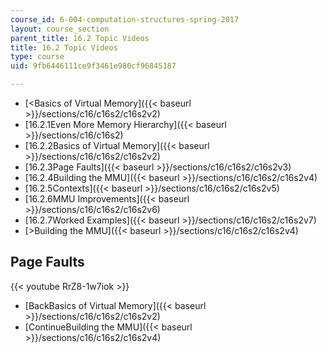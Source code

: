 ```yaml
---
course_id: 6-004-computation-structures-spring-2017
layout: course_section
parent_title: 16.2 Topic Videos
title: 16.2 Topic Videos
type: course
uid: 9fb6446111ce9f3461e980cf96845187

---
```


*   [<Basics of Virtual Memory]({{< baseurl >}}/sections/c16/c16s2/c16s2v2)
*   [16.2.1Even More Memory Hierarchy]({{< baseurl >}}/sections/c16/c16s2)
*   [16.2.2Basics of Virtual Memory]({{< baseurl >}}/sections/c16/c16s2/c16s2v2)
*   [16.2.3Page Faults]({{< baseurl >}}/sections/c16/c16s2/c16s2v3)
*   [16.2.4Building the MMU]({{< baseurl >}}/sections/c16/c16s2/c16s2v4)
*   [16.2.5Contexts]({{< baseurl >}}/sections/c16/c16s2/c16s2v5)
*   [16.2.6MMU Improvements]({{< baseurl >}}/sections/c16/c16s2/c16s2v6)
*   [16.2.7Worked Examples]({{< baseurl >}}/sections/c16/c16s2/c16s2v7)
*   [\>Building the MMU]({{< baseurl >}}/sections/c16/c16s2/c16s2v4)

Page Faults
-----------

{{< youtube RrZ8-1w7iok >}}

*   [BackBasics of Virtual Memory]({{< baseurl >}}/sections/c16/c16s2/c16s2v2)
*   [ContinueBuilding the MMU]({{< baseurl >}}/sections/c16/c16s2/c16s2v4)